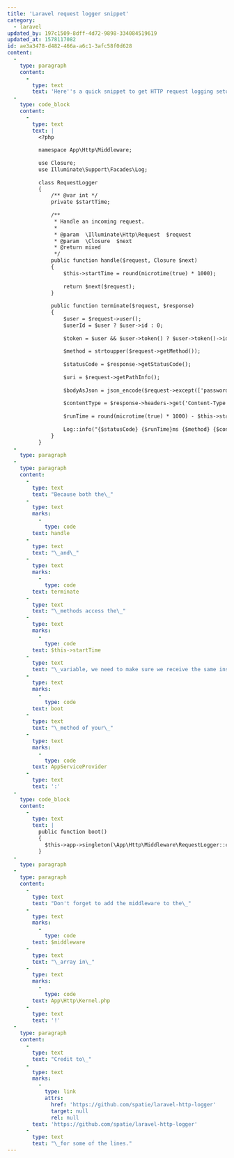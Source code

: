 ```yaml
---
title: 'Laravel request logger snippet'
category:
  - laravel
updated_by: 197c1509-8dff-4d72-9898-334084519619
updated_at: 1578117082
id: ae3a3478-d482-466a-a6c1-3afc58f0d628
content:
  -
    type: paragraph
    content:
      -
        type: text
        text: 'Here''s a quick snippet to get HTTP request logging setup quickly in Laravel:'
  -
    type: code_block
    content:
      -
        type: text
        text: |
          <?php
          
          namespace App\Http\Middleware;
          
          use Closure;
          use Illuminate\Support\Facades\Log;
          
          class RequestLogger
          {
              /** @var int */
              private $startTime;
          
              /**
               * Handle an incoming request.
               *
               * @param  \Illuminate\Http\Request  $request
               * @param  \Closure  $next
               * @return mixed
               */
              public function handle($request, Closure $next)
              {
                  $this->startTime = round(microtime(true) * 1000);
          
                  return $next($request);
              }
          
              public function terminate($request, $response)
              {
                  $user = $request->user();
                  $userId = $user ? $user->id : 0;
          
                  $token = $user && $user->token() ? $user->token()->id : null;
          
                  $method = strtoupper($request->getMethod());
          
                  $statusCode = $response->getStatusCode();
          
                  $uri = $request->getPathInfo();
          
                  $bodyAsJson = json_encode($request->except(['password', 'password_confirmation']));
          
                  $contentType = $response->headers->get('Content-Type');
          
                  $runTime = round(microtime(true) * 1000) - $this->startTime;
          
                  Log::info("{$statusCode} {$runTime}ms {$method} {$contentType} {$uri} | User: {$userId} | Token: {$token} | {$bodyAsJson}");
              }
          }
  -
    type: paragraph
  -
    type: paragraph
    content:
      -
        type: text
        text: "Because both the\_"
      -
        type: text
        marks:
          -
            type: code
        text: handle
      -
        type: text
        text: "\_and\_"
      -
        type: text
        marks:
          -
            type: code
        text: terminate
      -
        type: text
        text: "\_methods access the\_"
      -
        type: text
        marks:
          -
            type: code
        text: $this->startTime
      -
        type: text
        text: "\_variable, we need to make sure we receive the same instance of the middleware in both methods. To do this, you need to register the middleware as a singleton in the\_"
      -
        type: text
        marks:
          -
            type: code
        text: boot
      -
        type: text
        text: "\_method of your\_"
      -
        type: text
        marks:
          -
            type: code
        text: AppServiceProvider
      -
        type: text
        text: ':'
  -
    type: code_block
    content:
      -
        type: text
        text: |
          public function boot()
          {
          	$this->app->singleton(\App\Http\Middleware\RequestLogger::class);
          }
  -
    type: paragraph
  -
    type: paragraph
    content:
      -
        type: text
        text: "Don't forget to add the middleware to the\_"
      -
        type: text
        marks:
          -
            type: code
        text: $middleware
      -
        type: text
        text: "\_array in\_"
      -
        type: text
        marks:
          -
            type: code
        text: App\Http\Kernel.php
      -
        type: text
        text: '!'
  -
    type: paragraph
    content:
      -
        type: text
        text: "Credit to\_"
      -
        type: text
        marks:
          -
            type: link
            attrs:
              href: 'https://github.com/spatie/laravel-http-logger'
              target: null
              rel: null
        text: 'https://github.com/spatie/laravel-http-logger'
      -
        type: text
        text: "\_for some of the lines."
---
```

